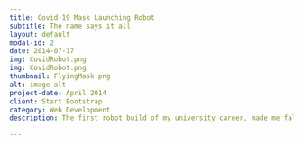 ```yaml
---
title: Covid-19 Mask Launching Robot
subtitle: The name says it all
layout: default
modal-id: 2
date: 2014-07-17
img: CovidRobot.png
img: CovidRobot.png
thumbnail: FlyingMask.png
alt: image-alt
project-date: April 2014
client: Start Bootstrap
category: Web Development
description: The first robot build of my university career, made me fall in love with electronics. The robot had differential drive through the two DC motors, controlled by an arduino interfacing to a cell phone app and sending signals to an h-bridge. Masks are loaded, rubber bands cocked, and the two finite rotation servos let them rip on command. This porject intorduced me to programing microcontrollers and taught me to always check your grounds. 

---
```

